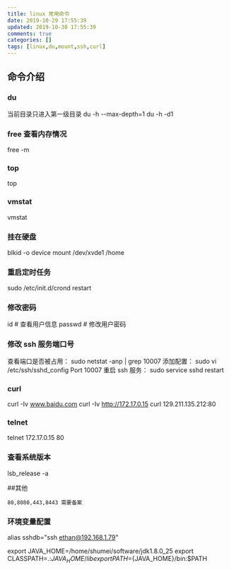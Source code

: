 ```yaml
---
title: linux 常用命令
date: 2019-10-29 17:55:39
updated: 2019-10-30 17:55:39
comments: true
categories: []
tags: [linux,du,mount,ssh,curl]
---
```


## 命令介绍
### du
当前目录只进入第一级目录
du -h --max-depth=1
du -h -d1

### free 查看内存情况
free -m

### top
top

### vmstat
vmstat

### 挂在硬盘
blkid -o device
mount /dev/xvde1 /home

### 重启定时任务
sudo /etc/init.d/crond restart

### 修改密码
id # 查看用户信息
passwd # 修改用户密码

### 修改 ssh 服务端口号
查看端口是否被占用：
sudo netstat -anp | grep 10007
添加配置：
sudo vi /etc/ssh/sshd_config
Port 10007
重启 ssh 服务：
sudo service sshd restart

### curl
curl -Iv www.baidu.com
curl -Iv http://172.17.0.15
curl 129.211.135.212:80

### telnet
telnet 172.17.0.15 80

### 查看系统版本
lsb_release -a

##其他
```
80,8080,443,8443 需要备案
```
### 环境变量配置
alias sshdb="ssh ethan@192.168.1.79"

export JAVA_HOME=/home/shumei/software/jdk1.8.0_25
export CLASSPATH=.:${JAVA_HOME}/lib
export PATH=${JAVA_HOME}/bin:$PATH
